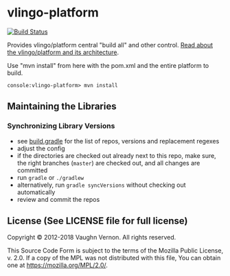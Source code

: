 # vlingo-platform

[![Build Status](https://travis-ci.org/vlingo/vlingo-platform.svg?branch=master)](https://travis-ci.org/vlingo/vlingo-platform)

Provides vlingo/platform central "build all" and other control. [Read about the vlingo/platform and its architecture](https://vlingo.io/).

Use "mvn install" from here with the pom.xml and the entire platform to build.

```
console:vlingo-platform> mvn install
```

## Maintaining the Libraries

### Synchronizing Library Versions

- see [build.gradle](build.gradle) for the list of repos, versions and replacement regexes
- adjust the config
- if the directories are checked out already next to this repo, make sure, the right branches (`master`) are checked out, and all changes are committed
- run `gradle` or `./gradlew`
- alternatively, run `gradle syncVersions` without checking out automatically
- review and commit the repos

License (See LICENSE file for full license)
-------------------------------------------
Copyright © 2012-2018 Vaughn Vernon. All rights reserved.

This Source Code Form is subject to the terms of the
Mozilla Public License, v. 2.0. If a copy of the MPL
was not distributed with this file, You can obtain
one at https://mozilla.org/MPL/2.0/.
